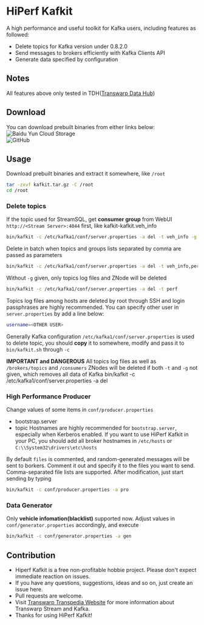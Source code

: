 # HiPerf Kafkit

A high performance and useful toolkit for Kafka users, including features as followed:
* Delete topics for Kafka version under 0.8.2.0
* Send messages to brokers efficiently with Kafka Clients API
* Generate data specified by configuration

## Notes
All features above only tested in TDH(<a href="http://www.transwarp.io">Transwarp Data Hub</a>)

## Download
You can download prebuilt binaries from either links below:
<br />![Baidu Yun Cloud Storage](https://pan.baidu.com/s/1sk8A6CH)
<br />![GitHub](https://github.com/bash-horatio/kafkit-binaries)


## Usage
Download prebuilt binaries and extract it somewhere, like `/root`
```sh
tar -zxvf kafkit.tar.gz -C /root
cd /root
```

### Delete topics
If the topic used for StreamSQL, get **consumer group** from WebUI `http://<Stream Server>:4044` first, like kafkit-kafkit.veh_info
```sh
bin/kafkit -c /etc/kafka1/conf/server.properties -a del -t veh_info -g kafkit-kafkit.veh_info
```

Delete in batch when topics and groups lists separated by comma are passed as parameters
```sh
bin/kafkit -c /etc/kafka1/conf/server.properties -a del -t veh_info,perf -g kafkit-kafkit.veh_info,tdh-streamsql.perf
```

Without `-g` given, only topics log files and ZNode will be deleted
```sh
bin/kafkit -c /etc/kafka1/conf/server.properties -a del -t perf
```

Topics log files among hosts are deleted by root through SSH and login passphrases are highly recommended. You can specify other user in `server.properties` by add a line below:
```sh
username=<OTHER USER>
```

Generally Kafka configuration `/etc/kafka1/conf/server.properties` is used to delete topic, you should **copy** it to somewhere, modify and pass it to `bin/kafkit.sh` through `-c`

**IMPORTANT and DANGEROUS**
All topics log files as well as `/brokers/topics` and `/consumers` ZNodes will be deleted if both `-t` and `-g` not given, which removes all data of Kafka
bin/kafkit -c /etc/kafka1/conf/server.properties -a del

### High Performance Producer
Change values of some items in `conf/producer.properties`
* bootstrap.server
* topic
Hostnames are highly recommended for `bootstrap.server`, especially when Kerberos enabled. If you want to use HiPerf Kafkit in your PC, you should add all broker hostnames in `/etc/hosts` or `C:\\System32\drivers\etc\hosts`

By default `files` is commented, and random-generated messages will be sent to borkers. Comment it out and specify it to the files you want to send. Comma-separated file lists are supported. After modification, just start sending by typing
```sh
bin/kafkit -c conf/producer.properties -a pro
```

### Data Generator
Only **vehicle infomation(blacklist)** supported now. Adjust values in `conf/generator.properties` accordingly, and execute
```sh
bin/kafkit -c conf/generator.properties -a gen
````


## Contribution
- Hiperf Kafkit is a free non-profitable hobbie project. Please don't expect immediate reaction on issues.
- If you have any questions, suggestions, ideas and so on, just create an issue here.
- Pull requests are welcome.
- Visit <a href="https://docs.transwarp.cn/4.7/StreamSQLManual-chunked.html?iframe=true">Transwarp Transpedia Website</a> for more information about Transwarp Stream and Kafka.
- Thanks for using HiPerf Kafkit!
